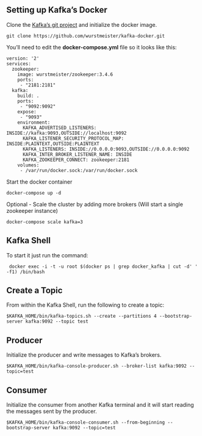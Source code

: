 ## Setting up Kafka’s Docker

Clone the [Kafka’s git project](https://github.com/wurstmeister/kafka-docker) and initialize the docker image.

    git clone https://github.com/wurstmeister/kafka-docker.git

   You’ll need to edit the **docker-compose.yml** file so it looks like this:
   
    version: '2'
    services:
      zookeeper:
        image: wurstmeister/zookeeper:3.4.6
        ports:
         - "2181:2181"
      kafka:
        build: .
        ports:
         - "9092:9092"
        expose:
         - "9093"
        environment:
          KAFKA_ADVERTISED_LISTENERS: INSIDE://kafka:9093,OUTSIDE://localhost:9092
          KAFKA_LISTENER_SECURITY_PROTOCOL_MAP: INSIDE:PLAINTEXT,OUTSIDE:PLAINTEXT
          KAFKA_LISTENERS: INSIDE://0.0.0.0:9093,OUTSIDE://0.0.0.0:9092
          KAFKA_INTER_BROKER_LISTENER_NAME: INSIDE
          KAFKA_ZOOKEEPER_CONNECT: zookeeper:2181
        volumes:
         - /var/run/docker.sock:/var/run/docker.sock
	    

Start the docker container

    docker-compose up -d
   Optional - Scale the cluster by adding more brokers (Will start a single zookeeper instance)

    docker-compose scale kafka=3
    
  ## Kafka Shell

To start it just run the command:

     docker exec -i -t -u root $(docker ps | grep docker_kafka | cut -d' ' -f1) /bin/bash

## Create a Topic

From within the Kafka Shell, run the following to create a topic:

    $KAFKA_HOME/bin/kafka-topics.sh --create --partitions 4 --bootstrap-server kafka:9092 --topic test

## Producer

Initialize the producer and write messages to Kafka’s brokers.

    $KAFKA_HOME/bin/kafka-console-producer.sh --broker-list kafka:9092 --topic=test

## Consumer

Initialize the consumer from another Kafka terminal and it will start reading the messages sent by the producer.

    $KAFKA_HOME/bin/kafka-console-consumer.sh --from-beginning --bootstrap-server kafka:9092 --topic=test

